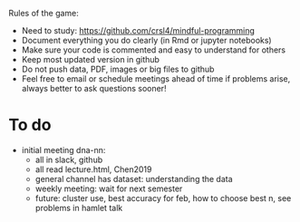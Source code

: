Rules of the game:
- Need to study: https://github.com/crsl4/mindful-programming
- Document everything you do clearly (in Rmd or jupyter notebooks)
- Make sure your code is commented and easy to understand for others
- Keep most updated version in github
- Do not push data, PDF, images or big files to github
- Feel free to email or schedule meetings ahead of time if problems arise, always better to ask questions sooner!

# To do
- initial meeting dna-nn:
    - all in slack, github
    - all read lecture.html, Chen2019
    - general channel has dataset: understanding the data
    - weekly meeting: wait for next semester
    - future: cluster use, best accuracy for feb, how to choose best n, see problems in hamlet talk





